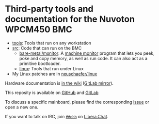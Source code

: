 # Third-party tools and documentation for the Nuvoton WPCM450 BMC

- [tools](./tools/): Tools that run on any workstation
- [src](./src/): Code that can run on the BMC
  - [bare-metal/monitor](./src/bare-metal/monitor.c): A [machine monitor](https://en.wikipedia.org/wiki/Machine_code_monitor)
    program that lets you peek, poke and copy memory, as well as run code.
    It can also act as a primitive bootloader.
  - [linux](./src/linux): Tools that run under Linux
- My Linux patches are in [neuschaefer/linux](https://github.com/neuschaefer/linux/tree/wpcm)

Hardware documentation is [in the wiki](https://github.com/neuschaefer/wpcm450/wiki/) ([GitLab mirror](https://gitlab.com/neuschaefer/wpcm450/-/wikis/home)).

This reposity is available on [GitHub](https://github.com/neuschaefer/wpcm450/) and [GitLab](https://gitlab.com/neuschaefer/wpcm450/)

To discuss a specific mainboard, please find the corresponding
[issue](https://github.com/neuschaefer/wpcm450/issues?q=is%3Aopen+is%3Aissue+label%3A%22New+board%22)
or open a new one.

If you want to talk on IRC, join [`##ehh`](https://web.libera.chat/##ehh)
on [Libera.Chat](https://libera.chat).
